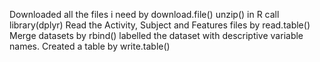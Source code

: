 Downloaded all the files i need by download.file()
unzip() in R
call library(dplyr)
Read the Activity, Subject and Features files by read.table()
Merge datasets by rbind()
labelled the dataset with descriptive variable names.
Created a table by write.table()
